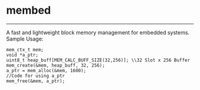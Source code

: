 
# membed
---
A fast and lightweight block memory management for embedded systems.
Sample Usage:

    mem_ctx_t mem;
    void *a_ptr;
    uint8_t heap_buff[MEM_CALC_BUFF_SIZE(32,256)]; \\32 Slot x 256 Buffer
    mem_create(&mem, heap_buff, 32, 256);
    a_ptr = mem_alloc(&mem, 1600);
    //Code for using a_ptr
    mem_free(&mem, a_ptr);


